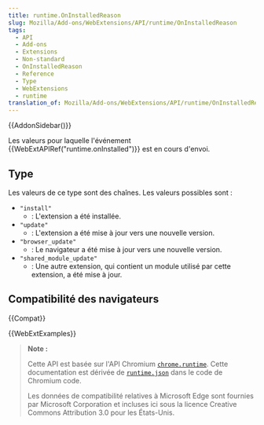 ```yaml
---
title: runtime.OnInstalledReason
slug: Mozilla/Add-ons/WebExtensions/API/runtime/OnInstalledReason
tags:
  - API
  - Add-ons
  - Extensions
  - Non-standard
  - OnInstalledReason
  - Reference
  - Type
  - WebExtensions
  - runtime
translation_of: Mozilla/Add-ons/WebExtensions/API/runtime/OnInstalledReason
---
```


{{AddonSidebar()}}

Les valeurs pour laquelle l'événement {{WebExtAPIRef("runtime.onInstalled")}} est en cours d'envoi.

## Type

Les valeurs de ce type sont des chaînes. Les valeurs possibles sont :

- `"install"`
  - : L'extension a été installée.
- `"update"`
  - : L'extension a été mise à jour vers une nouvelle version.
- `"browser_update"`
  - : Le navigateur a été mise à jour vers une nouvelle version.
- `"shared_module_update"`
  - : Une autre extension, qui contient un module utilisé par cette extension, a été mise à jour.

## Compatibilité des navigateurs

{{Compat}}

{{WebExtExamples}}

> **Note :**
>
> Cette API est basée sur l'API Chromium [`chrome.runtime`](https://developer.chrome.com/extensions/runtime#event-onConnect). Cette documentation est dérivée de [`runtime.json`](https://chromium.googlesource.com/chromium/src/+/master/extensions/common/api/runtime.json) dans le code de Chromium code.
>
> Les données de compatibilité relatives à Microsoft Edge sont fournies par Microsoft Corporation et incluses ici sous la licence Creative Commons Attribution 3.0 pour les États-Unis.

<!--
// Copyright 2015 The Chromium Authors. All rights reserved.
//
// Redistribution and use in source and binary forms, with or without
// modification, are permitted provided that the following conditions are
// met:
//
//    * Redistributions of source code must retain the above copyright
// notice, this list of conditions and the following disclaimer.
//    * Redistributions in binary form must reproduce the above
// copyright notice, this list of conditions and the following disclaimer
// in the documentation and/or other materials provided with the
// distribution.
//    * Neither the name of Google Inc. nor the names of its
// contributors may be used to endorse or promote products derived from
// this software without specific prior written permission.
//
// THIS SOFTWARE IS PROVIDED BY THE COPYRIGHT HOLDERS AND CONTRIBUTORS
// "AS IS" AND ANY EXPRESS OR IMPLIED WARRANTIES, INCLUDING, BUT NOT
// LIMITED TO, THE IMPLIED WARRANTIES OF MERCHANTABILITY AND FITNESS FOR
// A PARTICULAR PURPOSE ARE DISCLAIMED. IN NO EVENT SHALL THE COPYRIGHT
// OWNER OR CONTRIBUTORS BE LIABLE FOR ANY DIRECT, INDIRECT, INCIDENTAL,
// SPECIAL, EXEMPLARY, OR CONSEQUENTIAL DAMAGES (INCLUDING, BUT NOT
// LIMITED TO, PROCUREMENT OF SUBSTITUTE GOODS OR SERVICES; LOSS OF USE,
// DATA, OR PROFITS; OR BUSINESS INTERRUPTION) HOWEVER CAUSED AND ON ANY
// THEORY OF LIABILITY, WHETHER IN CONTRACT, STRICT LIABILITY, OR TORT
// (INCLUDING NEGLIGENCE OR OTHERWISE) ARISING IN ANY WAY OUT OF THE USE
// OF THIS SOFTWARE, EVEN IF ADVISED OF THE POSSIBILITY OF SUCH DAMAGE.
-->
